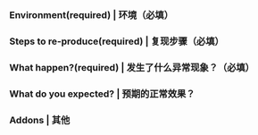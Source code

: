 ### Environment(required) | 环境（必填）

### Steps to re-produce(required) | 复现步骤（必填）

### What happen?(required) | 发生了什么异常现象？（必填）

### What do you expected? | 预期的正常效果？

### Addons | 其他
